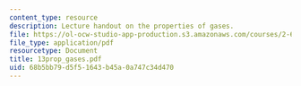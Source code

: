 ```yaml
---
content_type: resource
description: Lecture handout on the properties of gases.
file: https://ol-ocw-studio-app-production.s3.amazonaws.com/courses/2-611-marine-power-and-propulsion-fall-2006/68b5bb79d5f51643b45a0a747c34d470_13prop_gases.pdf
file_type: application/pdf
resourcetype: Document
title: 13prop_gases.pdf
uid: 68b5bb79-d5f5-1643-b45a-0a747c34d470
---
```

